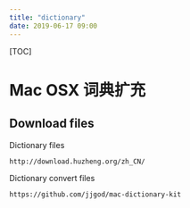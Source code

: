 ```yaml
---
title: "dictionary"
date: 2019-06-17 09:00
---
```

[TOC]

# Mac OSX 词典扩充



## Download  files

Dictionary files

```
http://download.huzheng.org/zh_CN/
```



Dictionary convert files

```
https://github.com/jjgod/mac-dictionary-kit
```

